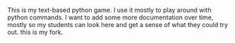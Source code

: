 This is my text-based python game.  I use it mostly to play around with python commands.  I want to add some more documentation over time, mostly so my students can look here and get a sense of what they could try out.
this is my fork.